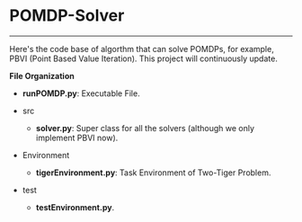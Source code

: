 # POMDP-Solver

***

Here's the code base of algorthm that can solve POMDPs, for example, PBVI (Point Based Value Iteration). This project will continuously update.

**File Organization**

* **runPOMDP.py**: Executable File.

* src
  * **solver.py**: Super class for all the solvers (although we only implement PBVI now).

* Environment
  * **tigerEnvironment.py**: Task Environment of Two-Tiger Problem.
  
* test
  * **testEnvironment.py**.
  
  
